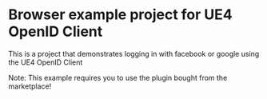 # Browser example project for UE4 OpenID Client

This is a project that demonstrates logging in with facebook or google using the UE4 OpenID Client
 
Note: This example requires you to use the plugin bought from the marketplace!
